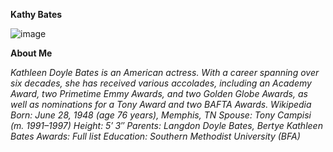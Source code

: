 **Kathy Bates**

![image](https://github.com/user-attachments/assets/8f669b67-a5be-4678-bba1-965d12919392)

**About Me**

*Kathleen Doyle Bates is an American actress. With a career spanning over six decades, she has received various accolades, including an Academy Award, two Primetime* *Emmy Awards, and two Golden Globe Awards, as well as nominations for a Tony Award and two BAFTA Awards. Wikipedia*
*Born: June 28, 1948 (age 76 years), Memphis, TN*
*Spouse: Tony Campisi (m. 1991–1997)*
*Height: 5′ 3″*
*Parents: Langdon Doyle Bates, Bertye Kathleen Bates*
*Awards: Full list*
*Education: Southern Methodist University (BFA)*
